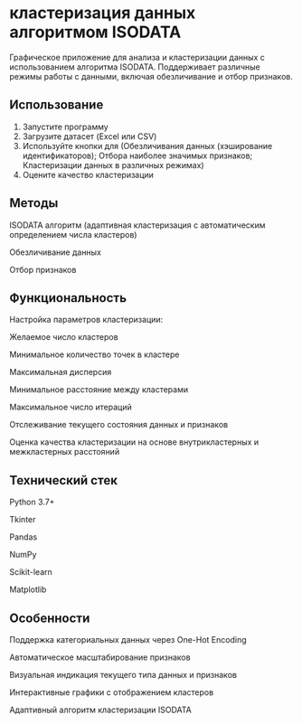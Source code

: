 # кластеризация данных алгоритмом ISODATA
Графическое приложение для анализа и кластеризации данных с использованием алгоритма ISODATA. Поддерживает различные режимы работы с данными, включая обезличивание и отбор признаков.

## Использование
1) Запустите программу
2) Загрузите датасет (Excel или CSV)
3) Используйте кнопки для (Обезличивания данных (хэширование идентификаторов); Отбора наиболее значимых признаков; Кластеризации данных в различных режимах)
5) Оцените качество кластеризации

## Методы
ISODATA алгоритм (адаптивная кластеризация с автоматическим определением числа кластеров)

Обезличивание данных 

Отбор признаков 

## Функциональность
Настройка параметров кластеризации:

  Желаемое число кластеров
  
  Минимальное количество точек в кластере

  Максимальная дисперсия

  Минимальное расстояние между кластерами

  Максимальное число итераций

  Отслеживание текущего состояния данных и признаков

  Оценка качества кластеризации на основе внутрикластерных и межкластерных расстояний

## Технический стек
Python 3.7+

Tkinter

Pandas

NumPy

Scikit-learn

Matplotlib

## Особенности
Поддержка категориальных данных через One-Hot Encoding

Автоматическое масштабирование признаков

Визуальная индикация текущего типа данных и признаков

Интерактивные графики с отображением кластеров

Адаптивный алгоритм кластеризации ISODATA
